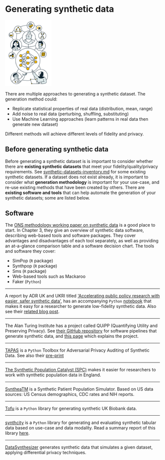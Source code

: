 # Generating synthetic data 

<img width="30%" height="40%" src="illustrations/Using-Artificial-Intelligence-for-MLTC.jpg" alt=Using Artificial Intelligence for MLTC>

There are multiple approaches to generating a synthetic dataset. The generation method could:

- Replicate statistical properties of real data (distribution, mean, range) 
- Add noise to real data (perturbing, shuffling, substituting) 	
- Use Machine Learning approaches (learn patterns in real data then generate new dataset)	

Different methods will achieve different levels of fidelity and privacy. 

## Before generating synthetic data 

Before generating a synthetic dataset is is important to consider whether there are **existing synthetic datasets** that meet your fidelity/quality/privacy requirements. See [synthetic-datasets-inventory.md](synthetic-datasets-inventory.md) for some existing synthetic datasets. If a dataset does not exist already, it is important to consider what **generation methodology** is important for your use-case, and re-use existing methods that have been created by others. There are **existing software and tools** that can help automate the generation of your synthetic datasets; some are listed below. 

##  Software 

The [ONS methodology working paper on synthetic data](https://www.ons.gov.uk/methodology/methodologicalpublications/generalmethodology/onsworkingpaperseries/onsmethodologyworkingpaperseriesnumber16syntheticdatapilot) is a good place to start. In Chapter 3, they give an overview of synthetic data software, describing web-based tools and software packages. They cover advantages and disadvantages of each tool separately, as well as providing an at-a-glance comparison table and a software decision chart. The tools and software they cover:
- SimPop (`R` package)
- Synthpop (`R` package)
- Sms (`R` package)
- Web-based tools such as Mackaroo
- Faker (`Python`)

---

A report by ADR UK and UKRI titled ['Accelerating public policy research with easier, safer synthetic data'](https://www.adruk.org/fileadmin/uploads/adruk/Documents/Accelerating_public_policy_research_with_synthetic_data_December_2021.pdf), has an accompanying `Python` [notebook](https://colab.research.google.com/drive/1xax64hSDf15WE8v49vpqaRUKDvjppXMQ) that makes it easy for a researcher to generate low-fidelity synthetic data. Also see their [related blog post](https://www.adruk.org/news-publications/news-blogs/accelerating-public-policy-research-with-easier-safer-synthetic-data/). 

---

The Alan Turing Institute has a project called QUiPP (Quantifying Utility and Preserving Privacy). See [their GitHub repository](https://github.com/alan-turing-institute/QUIPP-pipeline) for software pipelines that generate synthetic data, and [this page](https://www.turing.ac.uk/research/research-projects/quipp-quantifying-utility-and-preserving-privacy-synthetic-data-sets) which explains the project.

---

[TAPAS](https://github.com/alan-turing-institute/tapas) is a `Python` Toolbox for Adversarial Privacy Auditing of Synthetic Data. See also their [pre-print](https://arxiv.org/pdf/2211.06550.pdf)

---

[The Synthetic Population Catalyst (SPC)](https://alan-turing-institute.github.io/uatk-spc/) makes it easier for researchers to work with synthetic population data in England.

---

[SyntheaTM](https://github.com/synthetichealth/synthea) is a Synthetic Patient Population Simulator. Based on US data sources: US Census demographics, CDC rates and NIH reports. 

---

[Tofu](https://github.com/spiros/tofu) is a `Python` library for generating synthetic UK Biobank data.

---

[synthcity](https://github.com/vanderschaarlab/synthcity) is a `Python` library for generating and evaluating synthetic tabular data based on use-case and data modality. Read a summary report of this library [here](http://arxiv.org/abs/2301.07573).

---

[DataSynthesizer](https://github.com/DataResponsibly/DataSynthesizer) generates synthetic data that simulates a given dataset, applying differential privacy techniques.



